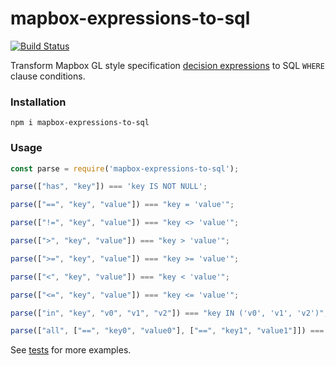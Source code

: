 # mapbox-expressions-to-sql

[![Build Status](https://travis-ci.org/stepankuzmin/mapbox-expressions-to-sql.svg?branch=master)](https://travis-ci.org/stepankuzmin/mapbox-expressions-to-sql)

Transform Mapbox GL style specification [decision expressions](https://www.mapbox.com/mapbox-gl-js/style-spec/#expressions-decision) to SQL `WHERE` clause conditions.

### Installation

```shell
npm i mapbox-expressions-to-sql
```

### Usage

```js
const parse = require('mapbox-expressions-to-sql');

parse(["has", "key"]) === 'key IS NOT NULL';

parse(["==", "key", "value"]) === "key = 'value'";

parse(["!=", "key", "value"]) === "key <> 'value'";

parse([">", "key", "value"]) === "key > 'value'";

parse([">=", "key", "value"]) === "key >= 'value'";

parse(["<", "key", "value"]) === "key < 'value'";

parse(["<=", "key", "value"]) === "key <= 'value'";

parse(["in", "key", "v0", "v1", "v2"]) === "key IN ('v0', 'v1', 'v2')";

parse(["all", ["==", "key0", "value0"], ["==", "key1", "value1"]]) === "key0 = 'value0' AND key1 = 'value1'";
```

See [tests](https://github.com/stepankuzmin/mapbox-expressions-to-sql/blob/master/test.js) for more examples.